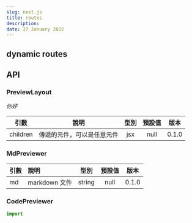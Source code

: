 ```yaml
---
slug: next.js
title: routes
description:
date: 27 January 2022
---
```


## dynamic routes

## API

### PreviewLayout

_你好_

|   引數   |            說明            | 型別 | 預設值 | 版本  |
| :------: | :------------------------: | :--: | :----: | :---: |
| children | 傳遞的元件，可以是任意元件 | jsx  |  null  | 0.1.0 |

### MdPreviewer

| 引數 | 說明          |  型別  | 預設值 | 版本  |
| :--- | :------------ | :----: | :----: | :---: |
| md   | markdown 文件 | string |  null  | 0.1.0 |

### CodePreviewer

```js
import
```

